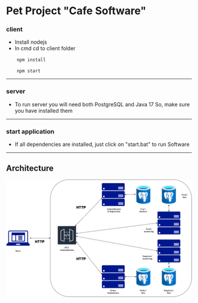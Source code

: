 # Pet Project "Cafe Software"


### client
- Install nodejs
- In cmd cd to client folder
``` 
    npm install 
```
``` 
    npm start 
```
____

### server
- To run server you will need both PostgreSQL and Java 17
So, make sure you have installed them
____
### start application
- If all dependencies are installed, just click on "start.bat" to run Software
____
## Architecture
<img src="./app.drawio.png" alt="text" title="OArchitecture">